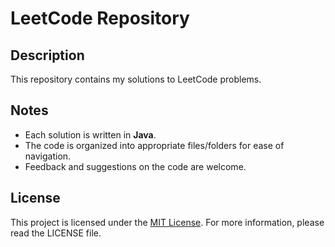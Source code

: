 # LeetCode Repository

## Description
This repository contains my solutions to LeetCode problems.

## Notes
- Each solution is written in **Java**.
- The code is organized into appropriate files/folders for ease of navigation.
- Feedback and suggestions on the code are welcome.

## License
This project is licensed under the [MIT License](link-to-license). For more information, please read the LICENSE file.
